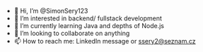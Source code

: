 - 👋 Hi, I’m @SimonSery123
- 👀 I’m interested in backend/ fullstack development
- 🌱 I’m currently learning Java and depths of Node.js
- 💞️ I’m looking to collaborate on anything
- 📫 How to reach me: LinkedIn message or ssery2@seznam.cz


<!---
SimonSery123/SimonSery123 is a ✨ special ✨ repository because its `README.md` (this file) appears on your GitHub profile.
You can click the Preview link to take a look at your changes.
--->
